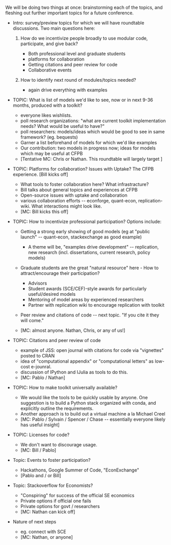 
We will be doing two things at once: brainstorming each of the topics, and fleshing out further important topics for a future conference.

* Intro: survey/preview topics for which we will have roundtable discussions. Two main questions here:
    1. How do we incentivize people broadly to use modular code, participate, and give back?
        * Both professional level and graduate students
        * platforms for collaboration
        * Getting citations and peer review for code
        * Collaborative events

    2. How to identify next round of modules/topics needed?
        * again drive everything with examples


* TOPIC: What is list of models we'd like to see, now or in next 9-36 months, produced with a toolkit?
    * everyone likes wishlists.
    * poll research organizations: "what are current toolkit implementation needs? What would be useful to have?"
    * poll researchers: models/ideas which would be good to see in same framework? (eg. bequests)
    * Garner a list beforehand of models for which we'd like examples
    * Our contribution: two models in progress now; ideas for models which may be useful at CFPB
    * [Tentative MC: Chris or Nathan. This roundtable will largely target ]


* TOPIC: Platforms for collaboration? Issues with Uptake? The CFPB experience.  [Bill kicks off]
    * What tools to foster collaboration here? What infrastracture?
    * Bill talks about general topics and experiences at CFPB
    * Open-source issues with uptake and collaboration
    * various collaboration efforts -- econforge, quant-econ, replication-wiki. What interactions might look like.
    * [MC: Bill kicks this off]


* TOPIC: How to incentivize professional participation?  Options include:
    * Getting a strong early showing of good models (eg at "public launch" -- quant-econ, stackexchange as good example)
        * A theme will be, "examples drive development" -- replication, new research (incl. dissertations, current research, policy models)

    * Graduate students are the great "natural resource" here - How to attract/encourage their participation?
        * Advisors
        * Student awards (SCE/CEF)-style awards for particularly useful/desired models
        * Mentoring of model areas by experienced researchers
        * Partner with replication wiki to encourage replication with toolkit

    * Peer review and citations of code -- next topic. "If you cite it they will come."
    * [MC: almost anyone. Nathan, Chris, or any of us!]


* TOPIC: Citations and peer review of code
    * example of JSS: open journal with citations for code via "vignettes" posted to CRAN
    * idea of "computational appendix" or "computational letters" as low-cost e-jounral.
    * discussion of IPython and IJulia as tools to do this.
    * [MC: Pablo / Nathan]


* TOPIC: How to make toolkit universally available?
    * We would like the tools to be quickly usable by anyone. One suggestion is to build a Python stack organized with conda, and explicitly outline the requirements.
    * Another approach is to build out a virtual machine a la Michael Creel
    * [MC: Pablo / Sylvain / Spencer / Chase -- essentially everyone likely has useful insight]


* TOPIC: Licenses for code?  
    * We don't want to discourage usage.
    * [MC: Bill / Pablo]

* Topic: Events to foster participation?
    * Hackathons, Google Summer of Code, "EconExchange"  
    * [Pablo and / or Bill]

* Topic: Stackoverflow for Economists?
    * "Conspiring" for success of the official SE economics
    * Private options if official one fails
    * Private options for govt / researchers
    * [MC: Nathan can kick off]

* Nature of next steps
    * eg. connect with SCE
    * [MC: Nathan, or anyone]

